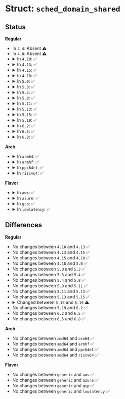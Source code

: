 # Struct: <code>sched_domain_shared</code>

## Status
<b>Regular</b>
<ul>
<li>
In <code>4.4</code>: Absent ⚠️
</li>
<li>
In <code>4.8</code>: Absent ⚠️
</li>
<li>
<details>
<summary>In <code>4.10</code>: ✅</summary>

```c
struct sched_domain_shared {
    atomic_t ref;
    atomic_t nr_busy_cpus;
    int has_idle_cores;
};
```
</details>
</li>
<li>
<details>
<summary>In <code>4.13</code>: ✅</summary>

```c
struct sched_domain_shared {
    atomic_t ref;
    atomic_t nr_busy_cpus;
    int has_idle_cores;
};
```
</details>
</li>
<li>
<details>
<summary>In <code>4.15</code>: ✅</summary>

```c
struct sched_domain_shared {
    atomic_t ref;
    atomic_t nr_busy_cpus;
    int has_idle_cores;
};
```
</details>
</li>
<li>
<details>
<summary>In <code>4.18</code>: ✅</summary>

```c
struct sched_domain_shared {
    atomic_t ref;
    atomic_t nr_busy_cpus;
    int has_idle_cores;
};
```
</details>
</li>
<li>
<details>
<summary>In <code>5.0</code>: ✅</summary>

```c
struct sched_domain_shared {
    atomic_t ref;
    atomic_t nr_busy_cpus;
    int has_idle_cores;
};
```
</details>
</li>
<li>
<details>
<summary>In <code>5.3</code>: ✅</summary>

```c
struct sched_domain_shared {
    atomic_t ref;
    atomic_t nr_busy_cpus;
    int has_idle_cores;
};
```
</details>
</li>
<li>
<details>
<summary>In <code>5.4</code>: ✅</summary>

```c
struct sched_domain_shared {
    atomic_t ref;
    atomic_t nr_busy_cpus;
    int has_idle_cores;
};
```
</details>
</li>
<li>
<details>
<summary>In <code>5.8</code>: ✅</summary>

```c
struct sched_domain_shared {
    atomic_t ref;
    atomic_t nr_busy_cpus;
    int has_idle_cores;
};
```
</details>
</li>
<li>
<details>
<summary>In <code>5.11</code>: ✅</summary>

```c
struct sched_domain_shared {
    atomic_t ref;
    atomic_t nr_busy_cpus;
    int has_idle_cores;
};
```
</details>
</li>
<li>
<details>
<summary>In <code>5.13</code>: ✅</summary>

```c
struct sched_domain_shared {
    atomic_t ref;
    atomic_t nr_busy_cpus;
    int has_idle_cores;
};
```
</details>
</li>
<li>
<details>
<summary>In <code>5.15</code>: ✅</summary>

```c
struct sched_domain_shared {
    atomic_t ref;
    atomic_t nr_busy_cpus;
    int has_idle_cores;
};
```
</details>
</li>
<li>
<details>
<summary>In <code>5.19</code>: ✅</summary>

```c
struct sched_domain_shared {
    atomic_t ref;
    atomic_t nr_busy_cpus;
    int has_idle_cores;
    int nr_idle_scan;
};
```
</details>
</li>
<li>
<details>
<summary>In <code>6.2</code>: ✅</summary>

```c
struct sched_domain_shared {
    atomic_t ref;
    atomic_t nr_busy_cpus;
    int has_idle_cores;
    int nr_idle_scan;
};
```
</details>
</li>
<li>
<details>
<summary>In <code>6.5</code>: ✅</summary>

```c
struct sched_domain_shared {
    atomic_t ref;
    atomic_t nr_busy_cpus;
    int has_idle_cores;
    int nr_idle_scan;
};
```
</details>
</li>
<li>
<details>
<summary>In <code>6.8</code>: ✅</summary>

```c
struct sched_domain_shared {
    atomic_t ref;
    atomic_t nr_busy_cpus;
    int has_idle_cores;
    int nr_idle_scan;
};
```
</details>
</li>
</ul>
<b>Arch</b>
<ul>
<li>
<details>
<summary>In <code>arm64</code>: ✅</summary>

```c
struct sched_domain_shared {
    atomic_t ref;
    atomic_t nr_busy_cpus;
    int has_idle_cores;
};
```
</details>
</li>
<li>
<details>
<summary>In <code>armhf</code>: ✅</summary>

```c
struct sched_domain_shared {
    atomic_t ref;
    atomic_t nr_busy_cpus;
    int has_idle_cores;
};
```
</details>
</li>
<li>
<details>
<summary>In <code>ppc64el</code>: ✅</summary>

```c
struct sched_domain_shared {
    atomic_t ref;
    atomic_t nr_busy_cpus;
    int has_idle_cores;
};
```
</details>
</li>
<li>
<details>
<summary>In <code>riscv64</code>: ✅</summary>

```c
struct sched_domain_shared {
    atomic_t ref;
    atomic_t nr_busy_cpus;
    int has_idle_cores;
};
```
</details>
</li>
</ul>
<b>Flavor</b>
<ul>
<li>
<details>
<summary>In <code>aws</code>: ✅</summary>

```c
struct sched_domain_shared {
    atomic_t ref;
    atomic_t nr_busy_cpus;
    int has_idle_cores;
};
```
</details>
</li>
<li>
<details>
<summary>In <code>azure</code>: ✅</summary>

```c
struct sched_domain_shared {
    atomic_t ref;
    atomic_t nr_busy_cpus;
    int has_idle_cores;
};
```
</details>
</li>
<li>
<details>
<summary>In <code>gcp</code>: ✅</summary>

```c
struct sched_domain_shared {
    atomic_t ref;
    atomic_t nr_busy_cpus;
    int has_idle_cores;
};
```
</details>
</li>
<li>
<details>
<summary>In <code>lowlatency</code>: ✅</summary>

```c
struct sched_domain_shared {
    atomic_t ref;
    atomic_t nr_busy_cpus;
    int has_idle_cores;
};
```
</details>
</li>
</ul>

## Differences
<b>Regular</b>
<ul>
<li>
No changes between <code>4.10</code> and <code>4.13</code> ✅
</li>
<li>
No changes between <code>4.13</code> and <code>4.15</code> ✅
</li>
<li>
No changes between <code>4.15</code> and <code>4.18</code> ✅
</li>
<li>
No changes between <code>4.18</code> and <code>5.0</code> ✅
</li>
<li>
No changes between <code>5.0</code> and <code>5.3</code> ✅
</li>
<li>
No changes between <code>5.3</code> and <code>5.4</code> ✅
</li>
<li>
No changes between <code>5.4</code> and <code>5.8</code> ✅
</li>
<li>
No changes between <code>5.8</code> and <code>5.11</code> ✅
</li>
<li>
No changes between <code>5.11</code> and <code>5.13</code> ✅
</li>
<li>
No changes between <code>5.13</code> and <code>5.15</code> ✅
</li>
<li>
<details>
<summary>Changed between <code>5.15</code> and <code>5.19</code> ⚠️</summary>
<ul>
<li>
<b>Field added. </b>
<code>int nr_idle_scan</code>
</li>
</ul>
</details>
</li>
<li>
No changes between <code>5.19</code> and <code>6.2</code> ✅
</li>
<li>
No changes between <code>6.2</code> and <code>6.5</code> ✅
</li>
<li>
No changes between <code>6.5</code> and <code>6.8</code> ✅
</li>
</ul>
<b>Arch</b>
<ul>
<li>
No changes between <code>amd64</code> and <code>arm64</code> ✅
</li>
<li>
No changes between <code>amd64</code> and <code>armhf</code> ✅
</li>
<li>
No changes between <code>amd64</code> and <code>ppc64el</code> ✅
</li>
<li>
No changes between <code>amd64</code> and <code>riscv64</code> ✅
</li>
</ul>
<b>Flavor</b>
<ul>
<li>
No changes between <code>generic</code> and <code>aws</code> ✅
</li>
<li>
No changes between <code>generic</code> and <code>azure</code> ✅
</li>
<li>
No changes between <code>generic</code> and <code>gcp</code> ✅
</li>
<li>
No changes between <code>generic</code> and <code>lowlatency</code> ✅
</li>
</ul>
